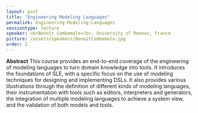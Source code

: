 ```yaml
---
layout: post
title: "Engineering Modeling Languages"
permalink: Engineering-Modeling-Languages
sessiontype: lecture
speaker: <b>Benoît Combemale</b>, University of Rennes, France
picture: /assets/speakers/BenoitCombemale.jpg
order: 2
---
```


**Abstract**
This course provides an end-to-end coverage of the engineering of modeling languages to turn domain knowledge into tools. 
It introduces the foundations of SLE, with a specific focus on the use of modeling techniques for designing and implementing DSLs. 
It also provides various illustrations through the definition of different kinds of modeling languages, their instrumentation with tools such as editors, 
interpreters and generators, the integration of multiple modeling languages to achieve a system view, and the validation of both models and tools.
